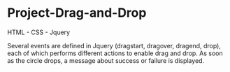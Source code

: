 # Project-Drag-and-Drop

HTML - CSS - Jquery

Several events are defined in Jquery (dragstart, dragover, dragend, drop), each of which performs different actions to enable drag and drop. As soon as the circle drops, a message about success or failure is displayed.
